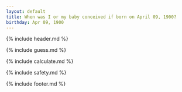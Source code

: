 ```yaml
---
layout: default
title: When was I or my baby conceived if born on April 09, 1900?
birthday: Apr 09, 1900
---
```


{% include header.md %}

{% include guess.md %}

{% include calculate.md %}

{% include safety.md %}

{% include footer.md %}



